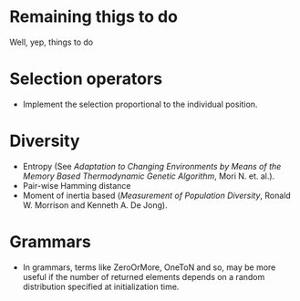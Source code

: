 # Remaining thigs to do 

Well, yep, things to do

# Selection operators

* Implement the selection proportional to the individual position.

# Diversity

* Entropy (See _Adaptation to Changing Environments by Means of the Memory Based Thermodynamic Genetic Algorithm_, Mori N. et. al.).
* Pair-wise Hamming distance
* Moment of inertia based (_Measurement of Population Diversity_, Ronald W. Morrison and Kenneth A. De Jong).
# Grammars

* In grammars, terms like ZeroOrMore, OneToN and so, may be more useful if the
number of returned elements depends on a random distribution specified at
initialization time.